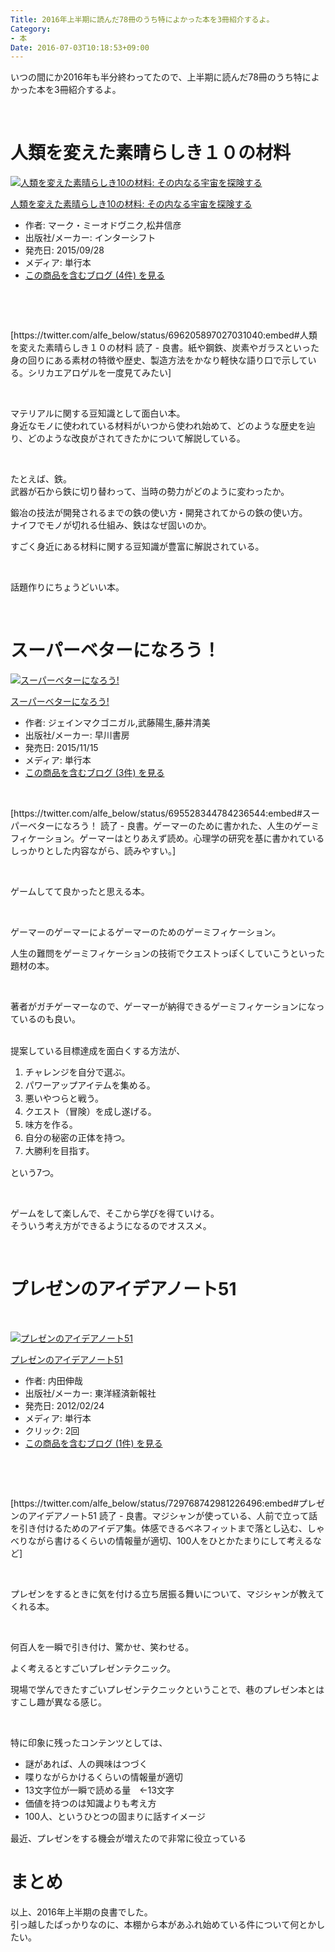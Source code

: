 ```yaml
---
Title: 2016年上半期に読んだ78冊のうち特によかった本を3冊紹介するよ。
Category:
- 本
Date: 2016-07-03T10:18:53+09:00
---
```


<p>いつの間にか2016年も半分終わってたので、上半期に読んだ78冊のうち特によかった本を3冊紹介するよ。</p>
<p> </p>

# 人類を変えた素晴らしき１０の材料

<div class="freezed">
<div class="hatena-asin-detail"><a href="http://www.amazon.co.jp/exec/obidos/ASIN/4772695478/ab1025-22/"><img class="hatena-asin-detail-image" title="人類を変えた素晴らしき10の材料: その内なる宇宙を探険する" src="http://ecx.images-amazon.com/images/I/51T7gPZIckL._SL160_.jpg" alt="人類を変えた素晴らしき10の材料: その内なる宇宙を探険する" /></a>
<div class="hatena-asin-detail-info">
<p class="hatena-asin-detail-title"><a href="http://www.amazon.co.jp/exec/obidos/ASIN/4772695478/ab1025-22/">人類を変えた素晴らしき10の材料: その内なる宇宙を探険する</a></p>
<ul>
<li><span class="hatena-asin-detail-label">作者:</span> マーク・ミーオドヴニク,松井信彦</li>
<li><span class="hatena-asin-detail-label">出版社/メーカー:</span> インターシフト</li>
<li><span class="hatena-asin-detail-label">発売日:</span> 2015/09/28</li>
<li><span class="hatena-asin-detail-label">メディア:</span> 単行本</li>
<li><a href="http://d.hatena.ne.jp/asin/4772695478/ab1025-22" target="_blank">この商品を含むブログ (4件) を見る</a></li>
</ul>
</div>
<div class="hatena-asin-detail-foot"> </div>
</div>
</div>
<p> </p>
<p>[https://twitter.com/alfe_below/status/696205897027031040:embed#人類を変えた素晴らしき１０の材料 読了 - 良書。紙や鋼鉄、炭素やガラスといった身の回りにある素材の特徴や歴史、製造方法をかなり軽快な語り口で示している。シリカエアロゲルを一度見てみたい]</p>
<p> </p>
<p>マテリアルに関する豆知識として面白い本。<br />身近なモノに使われている材料がいつから使われ始めて、どのような歴史を辿り、どのような改良がされてきたかについて解説している。</p>
<p> </p>
<p>たとえば、鉄。<br />武器が石から鉄に切り替わって、当時の勢力がどのように変わったか。</p>
<p>鍛冶の技法が開発されるまでの鉄の使い方・開発されてからの鉄の使い方。<br />ナイフでモノが切れる仕組み、鉄はなぜ固いのか。</p>
<p>すごく身近にある材料に関する豆知識が豊富に解説されている。</p>
<p> </p>
<p>話題作りにちょうどいい本。</p>
<p> </p>

# スーパーベターになろう！

<div class="freezed">
<div class="hatena-asin-detail"><a href="http://www.amazon.co.jp/exec/obidos/ASIN/415209575X/ab1025-22/"><img class="hatena-asin-detail-image" title="スーパーベターになろう!" src="http://ecx.images-amazon.com/images/I/51a21XrAtoL._SL160_.jpg" alt="スーパーベターになろう!" /></a>
<div class="hatena-asin-detail-info">
<p class="hatena-asin-detail-title"><a href="http://www.amazon.co.jp/exec/obidos/ASIN/415209575X/ab1025-22/">スーパーベターになろう!</a></p>
<ul>
<li><span class="hatena-asin-detail-label">作者:</span> ジェインマクゴニガル,武藤陽生,藤井清美</li>
<li><span class="hatena-asin-detail-label">出版社/メーカー:</span> 早川書房</li>
<li><span class="hatena-asin-detail-label">発売日:</span> 2015/11/15</li>
<li><span class="hatena-asin-detail-label">メディア:</span> 単行本</li>
<li><a href="http://d.hatena.ne.jp/asin/415209575X/ab1025-22" target="_blank">この商品を含むブログ (3件) を見る</a></li>
</ul>
</div>
<div class="hatena-asin-detail-foot"> </div>
</div>
</div>
<p>[https://twitter.com/alfe_below/status/695528344784236544:embed#スーパーベターになろう！ 読了 - 良書。ゲーマーのために書かれた、人生のゲーミフィケーション。ゲーマーはとりあえず読め。心理学の研究を基に書かれているしっかりとした内容ながら、読みやすい。]</p>
<p> </p>
<p>ゲームしてて良かったと思える本。</p>
<p> </p>
<p>ゲーマーのゲーマーによるゲーマーのためのゲーミフィケーション。</p>
<p>人生の難問をゲーミフィケーションの技術でクエストっぽくしていこうといった題材の本。</p>
<p> </p>
<p>著者がガチゲーマーなので、ゲーマーが納得できるゲーミフィケーションになっているのも良い。</p>
<p><br />提案している目標達成を面白くする方法が、</p>
<ol>
<li><span style="line-height: 1.5;">チャレンジを自分で選ぶ。</span></li>
<li><span style="line-height: 1.5;">パワーアップアイテムを集める。</span></li>
<li><span style="line-height: 1.5;">悪いやつらと戦う。</span></li>
<li><span style="line-height: 1.5;">クエスト（冒険）を成し遂げる。</span></li>
<li><span style="line-height: 1.5;">味方を作る。</span></li>
<li><span style="line-height: 1.5;">自分の秘密の正体を持つ。</span></li>
<li><span style="line-height: 1.5;">大勝利を目指す。</span></li>
</ol>
<p>という7つ。</p>
<p> </p>
<p>ゲームをして楽しんで、そこから学びを得ていける。<br />そういう考え方ができるようになるのでオススメ。</p>
<p> </p>

# プレゼンのアイデアノート51

<p> </p>
<div class="freezed">
<div class="hatena-asin-detail"><a href="http://www.amazon.co.jp/exec/obidos/ASIN/4492557067/ab1025-22/"><img class="hatena-asin-detail-image" title="プレゼンのアイデアノート51" src="http://ecx.images-amazon.com/images/I/31zfsw2ozOL._SL160_.jpg" alt="プレゼンのアイデアノート51" /></a>
<div class="hatena-asin-detail-info">
<p class="hatena-asin-detail-title"><a href="http://www.amazon.co.jp/exec/obidos/ASIN/4492557067/ab1025-22/">プレゼンのアイデアノート51</a></p>
<ul>
<li><span class="hatena-asin-detail-label">作者:</span> 内田伸哉</li>
<li><span class="hatena-asin-detail-label">出版社/メーカー:</span> 東洋経済新報社</li>
<li><span class="hatena-asin-detail-label">発売日:</span> 2012/02/24</li>
<li><span class="hatena-asin-detail-label">メディア:</span> 単行本</li>
<li><span class="hatena-asin-detail-label">クリック</span>: 2回</li>
<li><a href="http://d.hatena.ne.jp/asin/4492557067/ab1025-22" target="_blank">この商品を含むブログ (1件) を見る</a></li>
</ul>
</div>
<div class="hatena-asin-detail-foot"> </div>
</div>
</div>
<p> </p>
<p>[https://twitter.com/alfe_below/status/729768742981226496:embed#プレゼンのアイデアノート51 読了 - 良書。マジシャンが使っている、人前で立って話を引き付けるためのアイデア集。体感できるベネフィットまで落とし込む、しゃべりながら書けるくらいの情報量が適切、100人をひとかたまりにして考えるなど]</p>
<p> </p>
<p>プレゼンをするときに気を付ける立ち居振る舞いについて、マジシャンが教えてくれる本。</p>
<p> </p>
<p>何百人を一瞬で引き付け、驚かせ、笑わせる。</p>
<p>よく考えるとすごいプレゼンテクニック。</p>
<p>現場で学んできたすごいプレゼンテクニックということで、巷のプレゼン本とはすこし趣が異なる感じ。</p>
<p> </p>
<p>特に印象に残ったコンテンツとしては、</p>
<ul>
<li><span style="line-height: 1.5;">謎があれば、人の興味はつづく</span></li>
<li><span style="line-height: 1.5;">喋りながらかけるくらいの情報量が適切</span></li>
<li><span style="line-height: 1.5;">13文字位が一瞬で読める量　←13文字</span></li>
<li><span style="line-height: 1.5;">価値を持つのは知識よりも考え方</span></li>
<li><span style="line-height: 1.5;">100人、というひとつの固まりに話すイメージ</span></li>
</ul>
<p>最近、プレゼンをする機会が増えたので非常に役立っている</p>

# まとめ

<p>以上、2016年上半期の良書でした。<br />引っ越したばっかりなのに、本棚から本があふれ始めている件について何とかしたい。</p>
